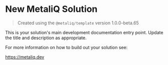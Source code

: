 # New MetaliQ Solution

> Created using the `@metaliq/template` version 1.0.0-beta.65

This is your solution's main development documentation entry point. Update the title and description as appropriate.

For more information on how to build out your solution see:

https://metaliq.dev
